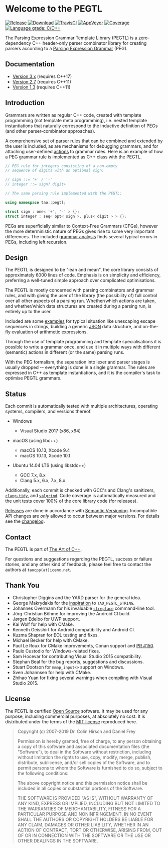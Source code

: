 # Welcome to the PEGTL

[![Release](https://img.shields.io/github/release/taocpp/PEGTL.svg)](https://github.com/taocpp/PEGTL/releases/latest)
[![Download](https://api.bintray.com/packages/taocpp/public-conan/pegtl%3Ataocpp/images/download.svg)](https://bintray.com/taocpp/public-conan/pegtl%3Ataocpp/_latestVersion)
[![TravisCI](https://travis-ci.org/taocpp/PEGTL.svg?branch=master)](https://travis-ci.org/taocpp/PEGTL)
[![AppVeyor](https://ci.appveyor.com/api/projects/status/pa5sbnw68tu650aq/branch/master?svg=true)](https://ci.appveyor.com/project/taocpp/PEGTL)
[![Coverage](https://coveralls.io/repos/github/taocpp/PEGTL/badge.svg?branch=master)](https://coveralls.io/github/taocpp/PEGTL)
[![Language grade: C/C++](https://img.shields.io/lgtm/grade/cpp/g/taocpp/PEGTL.svg)](https://lgtm.com/projects/g/taocpp/PEGTL/context:cpp)

The Parsing Expression Grammar Template Library (PEGTL) is a zero-dependency C++ header-only parser combinator library for creating parsers according to a [Parsing Expression Grammar](http://en.wikipedia.org/wiki/Parsing_expression_grammar) (PEG).

## Documentation

* [Version 3.x](doc/README.md) (requires C++17)
* [Version 2.7](https://github.com/taocpp/PEGTL/blob/2.7.x/doc/README.md) (requires C++11)
* [Version 1.3](https://github.com/taocpp/PEGTL/blob/1.3.x/doc/README.md) (requires C++11)

## Introduction

Grammars are written as regular C++ code, created with template programming (not template meta programming), i.e. nested template instantiations that naturally correspond to the inductive definition of PEGs (and other parser-combinator approaches).

A comprehensive set of [parser rules](doc/Rule-Reference.md) that can be combined and extended by the user is included, as are mechanisms for debugging grammars, and for attaching user-defined [actions](doc/Actions-and-States.md) to grammar rules.
Here is an example of how a PEG grammar rule is implemented as C++ class with the PEGTL.

```c++
// PEG rule for integers consisting of a non-empty
// sequence of digits with an optional sign:

// sign ::= '+' / '-'
// integer ::= sign? digit+

// The same parsing rule implemented with the PEGTL:

using namespace tao::pegtl;

struct sign : one< '+', '-' > {};
struct integer : seq< opt< sign >, plus< digit > > {};
```

PEGs are superficially similar to Context-Free Grammars (CFGs), however the more deterministic nature of PEGs gives rise to some very important differences.
The included [grammar analysis](doc/Grammar-Analysis.md) finds several typical errors in PEGs, including left recursion.

## Design

The PEGTL is designed to be "lean and mean", the core library consists of approximately 6000 lines of code.
Emphasis is on simplicity and efficiency, preferring a well-tuned simple approach over complicated optimisations.

The PEGTL is mostly concerned with parsing combinators and grammar rules, and with giving the user of the library (the possibility of) full control over all other aspects of a parsing run. Whether/which actions are taken, and whether/which data structures are created during a parsing run, is entirely up to the user.

Included are some [examples](doc/Contrib-and-Examples.md#examples) for typical situation like unescaping escape sequences in strings, building a generic [JSON](http://www.json.org/) data structure, and on-the-fly evaluation of arithmetic expressions.

Through the use of template programming and template specialisations it is possible to write a grammar once, and use it in multiple ways with different (semantic) actions in different (or the same) parsing runs.

With the PEG formalism, the separation into lexer and parser stages is usually dropped -- everything is done in a single grammar.
The rules are expressed in C++ as template instantiations, and it is the compiler's task to optimise PEGTL grammars.

## Status

Each commit is automatically tested with multiple architectures, operating systems, compilers, and versions thereof.

* Windows

  * Visual Studio 2017 (x86, x64)

* macOS (using libc++)

  * macOS 10.13, Xcode 9.4
  * macOS 10.13, Xcode 10.1

* Ubuntu 14.04 LTS (using libstdc++)

  * GCC 7.x, 8.x
  * Clang 5.x, 6.x, 7.x, 8.x

Additionally, each commit is checked with GCC's and Clang's sanitizers, [`clang-tidy`](http://clang.llvm.org/extra/clang-tidy/), and [`valgrind`](http://valgrind.org/).
Code coverage is automatically measured and the unit tests cover 100% of the core library code (for releases).

[Releases](https://github.com/taocpp/PEGTL/releases) are done in accordance with [Semantic Versioning](http://semver.org/).
Incompatible API changes are *only* allowed to occur between major versions.
For details see the [changelog](doc/Changelog.md).

## Contact

The PEGTL is part of [The Art of C++](https://taocpp.github.io/).

For questions and suggestions regarding the PEGTL, success or failure stories, and any other kind of feedback, please feel free to contact the authors at `taocpp(at)icemx.net`.

## Thank You

* Christopher Diggins and the YARD parser for the general idea.
* George Makrydakis for the [inspiration](https://github.com/irrequietus/typestring) to `TAO_PEGTL_STRING`.
* Johannes Overmann for his invaluable [`streplace`](https://code.google.com/p/streplace/) command-line tool.
* Jörg-Christian Böhme for improving the Android CI build.
* Jørgen Edelbo for UWP support.
* Kai Wolf for help with CMake.
* Kenneth Geisshirt for Android compatibility and Android CI.
* Kuzma Shapran for EOL testing and fixes.
* Michael Becker for help with CMake.
* Paul Le Roux for CMake improvements, Conan support and [PR #150](https://github.com/taocpp/PEGTL/pull/150).
* Paulo Custodio for Windows-related fixes.
* Sam Hocevar for contributing Visual Studio 2015 compatibility.
* Stephan Beal for the bug reports, suggestions and discussions.
* Stuart Dootson for `mmap_input<>` support on Windows.
* Sven Johannsen for help with CMake.
* Zhihao Yuan for fixing several warnings when compiling with Visual Studio 2015.

## License

The PEGTL is certified [Open Source](http://www.opensource.org/docs/definition.html) software. It may be used for any purpose, including commercial purposes, at absolutely no cost. It is distributed under the terms of the [MIT license](http://www.opensource.org/licenses/mit-license.html) reproduced here.

> Copyright (c) 2007-2019 Dr. Colin Hirsch and Daniel Frey
>
> Permission is hereby granted, free of charge, to any person obtaining a copy of this software and associated documentation files (the "Software"), to deal in the Software without restriction, including without limitation the rights to use, copy, modify, merge, publish, distribute, sublicense, and/or sell copies of the Software, and to permit persons to whom the Software is furnished to do so, subject to the following conditions:
>
> The above copyright notice and this permission notice shall be included in all copies or substantial portions of the Software.
>
> THE SOFTWARE IS PROVIDED "AS IS", WITHOUT WARRANTY OF ANY KIND, EXPRESS OR IMPLIED, INCLUDING BUT NOT LIMITED TO THE WARRANTIES OF MERCHANTABILITY, FITNESS FOR A PARTICULAR PURPOSE AND NONINFRINGEMENT. IN NO EVENT SHALL THE AUTHORS OR COPYRIGHT HOLDERS BE LIABLE FOR ANY CLAIM, DAMAGES OR OTHER LIABILITY, WHETHER IN AN ACTION OF CONTRACT, TORT OR OTHERWISE, ARISING FROM, OUT OF OR IN CONNECTION WITH THE SOFTWARE OR THE USE OR OTHER DEALINGS IN THE SOFTWARE.
